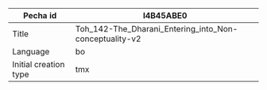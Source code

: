 |Pecha id | I4B45ABE0
| --- | --- 
|Title | Toh_142-The_Dharani_Entering_into_Non-conceptuality-v2 
|Language | bo
|Initial creation type | tmx